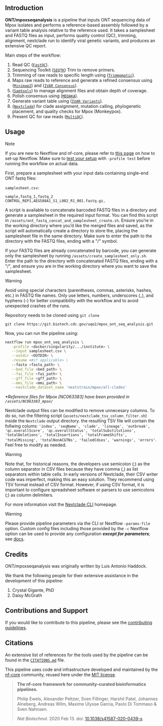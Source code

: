 ## Introduction

**ONT/mpoxseqanalysis** is a pipeline that inputs ONT sequencing data of Mpox isolates and performs a reference-based assembly followed by a variant table analysis relative to the reference used. It takes a samplesheet and FASTQ files as input, performs quality control (QC), trimming, alignment, nextclade run to identify viral genetic variants, and produces an extensive QC report.

<!-- TODO nf-core: Include a figure that guides the user through the major workflow steps. Many nf-core
     workflows use the "tube map" design for that. See https://nf-co.re/docs/contributing/design_guidelines#examples for examples.   -->
<!-- TODO nf-core: Fill in short bullet-pointed list of the default steps in the pipeline -->

Main steps of the workflow:

1. Read QC ([`FastQC`](https://www.bioinformatics.babraham.ac.uk/projects/fastqc/)).
2. Sequencing Toolkit ([`SEQTK`](https://github.com/lh3/seqtk)) Trim to remove primers.
3. Trimming of raw reads to specific length using ([`Trimmomatic`](https://github.com/usadellab/Trimmomatic)).
4. Maps raw reads to reference and generate a refined consensus using ([`Minimap2`](https://github.com/lh3/minimap2)) and ([`IVAR Consensus`](https://andersen-lab.github.io/ivar/html/index.html)).
5. ([`Samtools`](https://www.htslib.org/)) to manage alignment files and obtain depth of coverage.
9. Polish consensus using ([`MEDAKA`](https://github.com/nanoporetech/medaka)).
10. Generate variant table using ([`IVAR Variants`](https://andersen-lab.github.io/ivar/html/index.html)).
11. ([`Nextclade`](https://docs.nextstrain.org/projects/nextclade/en/stable/index.html)) for clade assignment, mutation calling, phylogenetic placement, and quality checks for Mpox (Monkeypox).
12. Present QC for raw reads ([`MultiQC`](http://multiqc.info/)).

## Usage

> [!NOTE]
> If you are new to Nextflow and nf-core, please refer to [this page](https://nf-co.re/docs/usage/installation) on how to set-up Nextflow. Make sure to [test your setup](https://nf-co.re/docs/usage/introduction#how-to-run-a-pipeline) with `-profile test` before running the workflow on actual data.

<!-- TODO nf-core: Describe the minimum required steps to execute the pipeline, e.g. how to prepare samplesheets.
     Explain what rows and columns represent. For instance (please edit as appropriate):

First, prepare a samplesheet with your input data that looks as follows:

`samplesheet.csv`:

```csv
sample,fastq_1,fastq_2
CONTROL_REP1,AEG588A1_S1_L002_R1_001.fastq.gz,AEG588A1_S1_L002_R2_001.fastq.gz
```

Each row represents a fastq file (single-end) or a pair of fastq files (paired end).

-->


First, prepare a samplesheet with your input data containing single-end ONT fastq files:

`samplesheet.csv`:

```csv
sample,fastq_1,fastq_2
CONTROL_REP1,AEG588A1_S1_L002_R1_001.fastq.gz,
```
A script is available to concatenate barcoded FASTQ files in a directory and generate a samplesheet in the required input format. You can find this script in `/assets/ont_fastq_concat_and_samplesheet_create.sh`. Ensure you’re in the working directory where you’d like the merged files and saved, as the script will automatically create a directory to store the, placing the samplesheet file in the same directory. Make sure to enter the path to the directory with the FASTQ files, ending with a "/" symbol.

If your FASTQ files are already concatenated by barcode, you can generate only the samplesheet by running `/assets/create_samplesheet_only.sh`. Enter the path to the directory with concatenated FASTQ files, ending with a "/", and ensure you are in the working directory where you want to save the samplesheet.

>[!WARNING]
Avoid using special characters (parentheses, commas, asterisks, hashes, etc.) in FASTQ file names. Only use letters, numbers, underscores (_), and hyphens (-) for better compatibility with the workflow and to avoid unexpected crashes of the runs.

Repository needs to be cloned using `git clone`
```
git clone https://git.biotech.cdc.gov/uqo2/mpox_ont_seq_analysis.git
```
Now, you can run the pipeline using:

<!-- TODO nf-core: update the following command to include all required parameters for a minimal example -->

```bash
nextflow run mpox_ont_seq_analysis \
   -profile <docker/singularity/.../institute> \
   --input samplesheet.csv \
   --outdir <OUTDIR> \
   -resume <#if applicable> \
   --fasta <fasta_path> \
   --bed_file <bed_path> \
   --fai_file <fai_path> \
   --gff_file <gff_path> \
   --mmi_file <mmi_path> \
   --nextclade_dataset_name 'nextstrain/mpox/all-clades'
```
_*Reference files for Mpox [NC063383] have been provided in `/assets/NC063383_mpox/`_


Nextclade output files can be modified to remove unnecesary columns. To do so, run the filtering script (`assets/nextclade_tsv_column_filter.sh`) inside the `Nextclade` output directory. the resulting TSV file will contain the follwing colums: `'index', 'seqName', 'clade', 'lineage', 'outbreak', 'qc.overallScore', 'qc.overallStatus', 'totalSubstitutions', 'totalDeletions', 'totalInsertions', 'totalFrameShifts', 'totalMissing', 'totalNonACGTNs', 'failedCdses', 'warnings', 'errors'`. Feel free to modify as needed.

> [!WARNING]
Note that, for historical reasons, the developers use semicolon (;) as the column separator in CSV files because they have comma (,) as list separators within table cells. In early versions of Nextclade, their CSV writer code was imperfect, making this an easy solution. They recommend using TSV format instead of CSV format. However, if using CSV format, it is important to configure spreadsheet software or parsers to use semicolons (;) as column delimiters.

For more information visit the [Nextclade CLI](https://docs.nextstrain.org/projects/nextclade/en/stable/index.html) homepage.

> [!WARNING]
> Please provide pipeline parameters via the CLI or Nextflow `-params-file` option. Custom config files including those provided by the `-c` Nextflow option can be used to provide any configuration _**except for parameters**_;
> see [docs](https://nf-co.re/usage/configuration#custom-configuration-files).

## Credits

ONT/mpoxseqanalysis was originally written by Luis Antonio Haddock.

We thank the following people for their extensive assistance in the development of this pipeline:

1. Crystal Gigante, PhD
2. Daisy McGrath

<!-- TODO nf-core: If applicable, make list of people who have also contributed -->

## Contributions and Support

If you would like to contribute to this pipeline, please see the [contributing guidelines](.github/CONTRIBUTING.md).

## Citations

<!-- TODO nf-core: Add citation for pipeline after first release. Uncomment lines below and update Zenodo doi and badge at the top of this file. -->
<!-- If you use ONT/mpoxseqanalysis for your analysis, please cite it using the following doi: [10.5281/zenodo.XXXXXX](https://doi.org/10.5281/zenodo.XXXXXX) -->

<!-- TODO nf-core: Add bibliography of tools and data used in your pipeline -->

An extensive list of references for the tools used by the pipeline can be found in the [`CITATIONS.md`](CITATIONS.md) file.

This pipeline uses code and infrastructure developed and maintained by the [nf-core](https://nf-co.re) community, reused here under the [MIT license](https://github.com/nf-core/tools/blob/master/LICENSE).

> **The nf-core framework for community-curated bioinformatics pipelines.**
>
> Philip Ewels, Alexander Peltzer, Sven Fillinger, Harshil Patel, Johannes Alneberg, Andreas Wilm, Maxime Ulysse Garcia, Paolo Di Tommaso & Sven Nahnsen.
>
> _Nat Biotechnol._ 2020 Feb 13. doi: [10.1038/s41587-020-0439-x](https://dx.doi.org/10.1038/s41587-020-0439-x).

